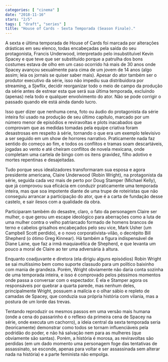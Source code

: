 ```yaml
---
categories: [ "cinema" ]
date: "2018-11-16"
stars: "2/5"
tags: [ "draft", "series" ]
title: "House of Cards - Sexta Temporada (Season Finale)."
---
```

A sexta e última temporada de House of Cards foi marcada por
alterações drásticas em seu elenco, todas encabeçadas pela saída do
seu protagonista, Francis Underwood, interpretado pelo insubstituível
Kevin Spacey e que teve que ser substituído porque a patrulha dos bons
costumes estava de olho em um caso ocorrido há mais de 30 anos onde
Spacey avançou sexualmente para cima de um jovem de 14 anos (algo
assim; leia os jornais se quiser saber mais). Apesar do ator também
ser o produtor executivo da série, isso não impediu sua distribuidora
por streaming, a Sjwflix, decidir reorganizar todo o meio de campo
da produção da série antes de estrear esta que será sua última
temporada, excluindo (apenas) nela todo e qualquer envolvimento do
ator. Não se pode corrigir o passado quando ele está ainda dando lucro.

Isso quer dizer que nenhuma cena, foto ou áudio do protagonista da
série inteira foi usado na produção de seu último capítulo, marcado
por um número menor de episódios e reviravoltas e plots inacabados que
comprovam que as medidas tomadas pela equipe criativa foram desastrosas
em respeito à série, tornando o que era um exemplo televisivo a ser
seguido em um show de horrores narrativo. Praticamente nada faz sentido
do começo ao fim, e todos os conflitos e tramas soam descartáveis,
jogadas ao vento e até cheiram conflitos de novela mexicana, onde
completam uma cartela de bingo com os itens gravidez, filho adotivo e
mortes repentinas e desajeitadas.

Tudo porque seus idealizadores transformaram sua esposa e agora presidente
americana, Claire Underwood (Robin Wright), na protagonista da série,
seguida cada vez mais de perto por Doug Stamper (Michael Kelly), que
já comprovou sua eficácia em conduzir praticamente uma temporada
inteira, mas que soa impotente diante de uma trupe de roteiristas que
não conseguiu arrancar a participação do ator, que é a carta de
fundação desse castelo, e sair ilesos com a qualidade da obra.

Participaram também do desastre, claro, o fato da personagem Claire
ser mulher, o que gerou um escape ideológico para aberrações como a
luta de uma mulher contra o velho patriarcado formado de homens brancos
de terno e cabelos grisalhos encabeçados pelo seu vice, Mark Usher (um
Campbell Scott perdido), e o novo corporativista-vilão, o decrépito
Bill Shepherd (o ótimo Greg Kinnear). Há também a figura indispensável
de Diane Laine, que faz a irmã maquiavélica de Shepherd, e que levanta
um pouco a moral de Claire ao ter uma adversária à altura.

Enquanto coadjuvante e diretora (ela dirigiu alguns episódios) Robin
Wright se sai muitíssimo bem como suporte classudo para um político
baixinho com mania de grandeza. Porém, Wright obviamente não daria conta
sozinha de uma temporada inteira, e isso é comprovado pelos péssimos
momentos onde passa a conversar com o espectador. É ela e Stamper
agora os responsáveis por quebrar a quarta parede, mas nenhum deles,
principalmente Wright, possuem a malícia e o olhar sábio e repleto
de camadas de Spacey, que conduzia sua própria história com vilania,
mas a postura de um lorde das trevas.

Tentando reproduzir os mesmos passos em uma versão mais humana (onde a
cena do passarinho é o reflexo da primeira cena de Spacey na série,
onde executa um cachorro), a ideia central da sexta temporada seria
(teoricamente) demonstrar como todos se tornam influenciáveis pela
podridão do poder, e não há salvação nem para as mulheres (que
obviamente são santas). Porém, a história é morosa, as reviravoltas
são perdidas (em um dado momento uma personagem foge das tentativas
de assassinato, se esconde, apenas para voltar e ser assassinada sem
alterar nada na história) e a parte feminista não empolga.
